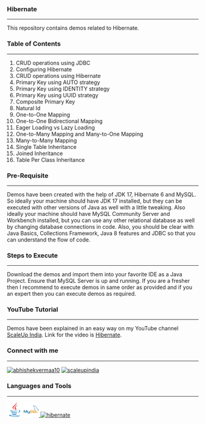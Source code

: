   <h3 style="text-align: left;">Hibernate</h3>
  <hr>
  <p style="text-align: left;">
    This repository contains demos related to Hibernate.
  </p>

  <h3 style="text-align: left;">Table of Contents</h3>
  <hr>
  <ol style="text-align: left;">
    <li>CRUD operations using JDBC</li>
	<li>Configuring Hibernate</li>
	<li>CRUD operations using Hibernate</li>
	<li>Primary Key using AUTO strategy</li>
	<li>Primary Key using IDENTITY strategy</li>
	<li>Primary Key using UUID strategy</li>
	<li>Composite Primary Key</li>
	<li>Natural Id</li>
	<li>One-to-One Mapping</li>
	<li>One-to-One Bidirectional Mapping</li>
	<li>Eager Loading vs Lazy Loading</li>
	<li>One-to-Many Mapping and Many-to-One Mapping</li>
	<li>Many-to-Many Mapping</li>
	<li>Single Table Inheritance</li>
	<li>Joined Inheritance</li>
	<li>Table Per Class Inheritance</li>
  </ol>

  <h3 style="text-align: left;">Pre-Requisite</h3>
  <hr>
  <p style="text-align: left;">
    Demos have been created with the help of JDK 17, Hibernate 6 and MySQL. So ideally your machine should have JDK 17 installed, but they can be executed with other versions of Java as well with a little tweaking. Also ideally your machine should have MySQL Community Server and Workbench installed, but you can use any other relational database as well by changing database connections in code. Also, you should be clear with Java Basics, Collections Framework, Java 8 features and JDBC so that you can understand the flow of code.
  </p>

  <h3 style="text-align: left;">Steps to Execute</h3>
  <hr>
  <p style="text-align: left;">
    Download the demos and import them into your favorite IDE as a Java Project. Ensure that MySQL Server is up and running. If you are a fresher then I recommend to execute demos in same order as provided and if you an expert then you can execute demos as required.
  </p>

  <h3 style="text-align: left;">YouTube Tutorial</h3>
  <hr>
  <p style="text-align: left;">
    Demos have been explained in an easy way on my YouTube channel <a href="https://www.youtube.com/@ScaleUpIndia?sub_confirmation=1" target="_blank">ScaleUp India</a>. Link for the video is <a href="https://www.youtube.com/playlist?list=PLJDwhlqmpSfNYPqMMqNj7DXl41fnTVJuY" target="_blank">Hibernate</a>.
  </p>

  <h3 style="text-align: left;">Connect with me</h3>
  <hr>
  <p style="text-align: left;">
    <a href="https://linkedin.com/in/abhishekvermaa10" target="_blank"><img align="center" src="https://raw.githubusercontent.com/rahuldkjain/github-profile-readme-generator/master/src/images/icons/Social/linked-in-alt.svg" alt="abhishekvermaa10" height="30" width="40" /></a>
    <a href="https://www.youtube.com/@ScaleUpIndia?sub_confirmation=1" target="_blank"><img align="center" src="https://raw.githubusercontent.com/rahuldkjain/github-profile-readme-generator/master/src/images/icons/Social/youtube.svg" alt="scaleupindia" height="30" width="40" /></a>
  </p>

  <h3 style="text-align: left;">Languages and Tools</h3>
  <hr>
  <p style="text-align: left;">
    <a href="https://www.java.com" target="_blank" rel="noreferrer"><img src="https://raw.githubusercontent.com/devicons/devicon/master/icons/java/java-original.svg" alt="java" width="40" height="40"/></a>
    <a href="https://www.mysql.com/" target="_blank" rel="noreferrer"> <img src="https://raw.githubusercontent.com/devicons/devicon/master/icons/mysql/mysql-original-wordmark.svg" alt="mysql" width="40" height="40"/> </a>
      <a href="https://hibernate.org/" target="_blank" rel="noreferrer"> <img src="https://cdn.jsdelivr.net/gh/devicons/devicon@latest/icons/hibernate/hibernate-original-wordmark.svg" alt="hibernate" width="40" height="40"/></a>
  </p>
